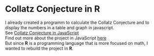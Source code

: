 # Collatz Conjecture in R
I already created a programm to calculate the Collatz Conjecture and to display the numbers in a table and graph in javascript.<br />
See [Collatz Conjecture in JavaScript](https://jsapps.fabian-kleine.dev/Collatz-Conjecture/)<br />
Find out more about the project in JavaScript [here](https://fabian-kleine.dev/project/collatz-conjecture)<br />
But since **R** is a programming language that is more focused on math, I wanted to rebuild the project in **R**.
